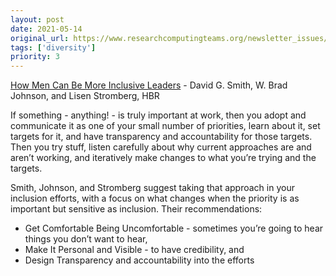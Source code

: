 ```yaml
---
layout: post
date: 2021-05-14
original_url: https://www.researchcomputingteams.org/newsletter_issues/0074
tags: ['diversity']
priority: 3
---
```


<!-- markdownlint-disable MD033 -->
<!-- markdownlint-disable MD041 -->
<!-- markdownlint-disable MD049 -->

[How Men Can Be More Inclusive Leaders](https://hbr.org/2021/05/how-men-can-be-more-inclusive-leaders) - David G. Smith, W. Brad Johnson, and Lisen Stromberg, HBR

If something - anything! - is truly important at work, then you adopt and communicate it as one of your small number of priorities, learn about it, set targets for it, and have transparency and accountability for those targets.  Then you try stuff, listen carefully about why current approaches are and aren’t working, and iteratively make changes to what you’re trying and the targets.

Smith, Johnson, and Stromberg suggest taking that approach in your inclusion efforts, with a focus on what changes when the priority is as important but sensitive as inclusion.  Their recommendations:

- Get Comfortable Being Uncomfortable - sometimes you’re going to hear things you don’t want to hear,
- Make It Personal and Visible - to have credibility, and
- Design Transparency and accountability into the efforts